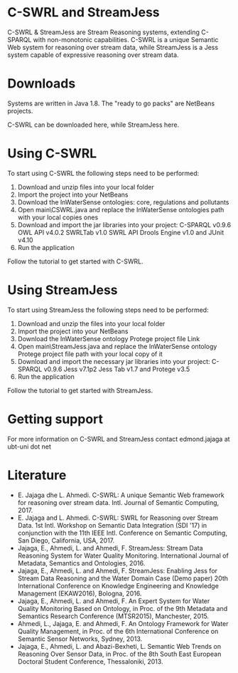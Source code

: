 # C-SWRL and StreamJess

C-SWRL & StreamJess are Stream Reasoning systems, extending C-SPARQL with non-monotonic capabilities. C-SWRL is a unique Semantic Web system for reasoning over stream data, while StreamJess is a Jess system capable of expressive reasoning over stream data.

# Downloads
Systems are written in Java 1.8. The "ready to go packs" are NetBeans projects.

C-SWRL can be downloaded here, while StreamJess here.

# Using C-SWRL
To start using C-SWRL the following steps need to be performed:

1. Download and unzip files into your local folder
2. Import the project into your NetBeans
3. Download the InWaterSense ontologies: core, regulations and pollutants
4. Open main\CSWRL.java and replace the InWaterSense ontologies path with your local copies ones
5. Download and import the jar libraries into your project:
C-SPARQL v0.9.6
OWL API v4.0.2
SWRLTab v1.0
SWRL API Drools Engine v1.0 and
JUnit v4.10
6. Run the application

Follow the tutorial to get started with C-SWRL.

# Using StreamJess
To start using StreamJess the following steps need to be performed:

1. Download and unzip the files into your local folder
2. Import the project into your NetBeans
3. Download the InWaterSense ontology Protege project file Link
4. Open main\StreamJess.java and replace the InWaterSense ontology Protege project file path with your local copy of it
5. Download and import the necessary jar libraries into your project:
C-SPARQL v0.9.6
Jess v7.1p2
Jess Tab v1.7 and
Protege v3.5
6. Run the application

Follow the tutorial to get started with StreamJess.

# Getting support
For more information on C-SWRL and StreamJess contact edmond.jajaga at ubt-uni dot net

# Literature
- E. Jajaga dhe L. Ahmedi. C-SWRL: A unique Semantic Web framework for reasoning over stream data. Intl. Journal of Semantic Computing, 2017.
- E. Jajaga and L. Ahmedi. C-SWRL: SWRL for Reasoning over Stream Data. 1st Intl. Workshop on Semantic Data Integration (SDI '17) in conjunction with the 11th IEEE Intl. Conference on Semantic Computing, San Diego, California, USA, 2017.
- Jajaga, E., Ahmedi, L. and Ahmedi, F. StreamJess: Stream Data Reasoning System for Water Quality Monitoring. International Journal of Metadata, Semantics and Ontologies, 2016.
- Jajaga, E., Ahmedi, L. and Ahmedi, F. StreamJess: Enabling Jess for Stream Data Reasoning and the Water Domain Case (Demo paper) 20th International Conference on Knowledge Engineering and Knowledge Management (EKAW2016), Bologna, 2016.
- Jajaga, E., Ahmedi, L. and Ahmedi, F. An Expert System for Water Quality Monitoring Based on Ontology, in Proc. of the 9th Metadata and Semantics Research Conference (MTSR2015), Manchester, 2015.
- Ahmedi, L., Jajaga, E. and Ahmedi, F. An Ontology Framework for Water Quality Management, in Proc. of the 6th International Conference on Semantic Sensor Networks, Sydney, 2013. 
- Jajaga, E., Ahmedi, L. and Abazi-Bexheti, L. Semantic Web Trends on Reasoning Over Sensor Data, in Proc. of the 8th South East European Doctoral Student Conference, Thessaloniki, 2013.
